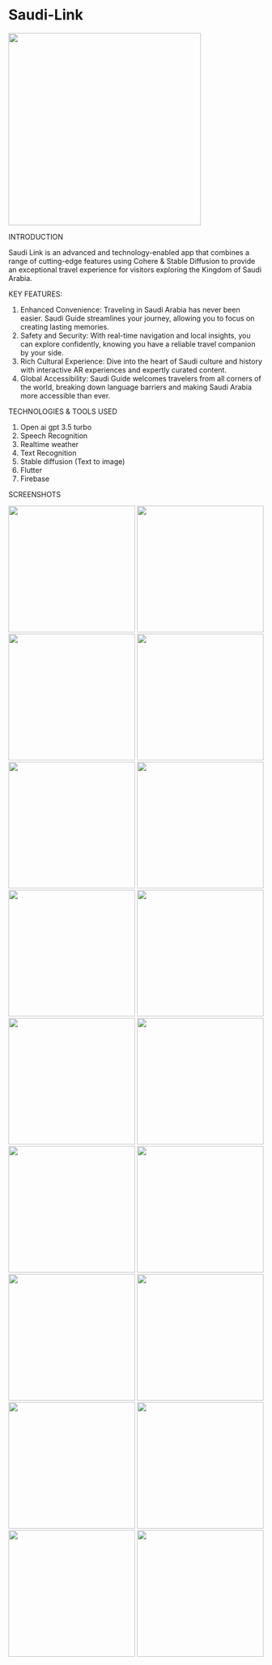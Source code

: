 # Saudi-Link
<img src = "118.png" width ="380" />


INTRODUCTION

Saudi Link is an advanced and technology-enabled app that combines a range of cutting-edge features using Cohere & Stable Diffusion to provide an exceptional travel experience for visitors exploring the Kingdom of Saudi Arabia.

KEY FEATURES:

1. Enhanced Convenience: Traveling in Saudi Arabia has never been easier. Saudi Guide streamlines your journey, allowing you to focus on creating lasting memories.
2. Safety and Security: With real-time navigation and local insights, you can explore confidently, knowing you have a reliable travel companion by your side.
3. Rich Cultural Experience: Dive into the heart of Saudi culture and history with interactive AR experiences and expertly curated content.
4. Global Accessibility: Saudi Guide welcomes travelers from all corners of the world, breaking down language barriers and making Saudi Arabia more accessible than ever.

TECHNOLOGIES & TOOLS USED

1. Open ai gpt 3.5 turbo
2. Speech Recognition
3. Realtime weather
4. Text Recognition
5. Stable diffusion (Text to image)
6. Flutter
7. Firebase

SCREENSHOTS

<img src = "1.png" width ="250" /> <img src = "2.png" width ="250" /> <img src = "3.png" width ="250" /> <img src = "4.png" width ="250" /> <img src = "5.png" width ="250" /> <img src = "6.png" width ="250" /> <img src = "7.png" width ="250" /> <img src = "8.png" width ="250" /> <img src = "9.png" width ="250" /> <img src = "10.png" width ="250" /> <img src = "11.png" width ="250" /> <img src = "12.png" width ="250" /> <img src = "13.png" width ="250" /> <img src = "14.png" width ="250" /> <img src = "15.png" width ="250" /> <img src = "16.png" width ="250" /> <img src = "17.png" width ="250" /> <img src = "18.png" width ="250" /> 
